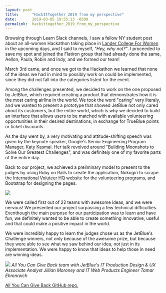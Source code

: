 ```yaml
---
layout: post
title:      "HackItTogether 2019 from my perspective"
date:       2019-03-05 19:55:13 -0500
permalink:  hackittogether_2019_from_my_perspective
---
```


Browsing through Learn Slack channels, I saw a fellow NY student post about an all-women Hackathon taking place in [Lander College For Women](https://lcw.touro.edu/) in the upcoming days, and I said to myself, *"Hey, why not?"*.  I proceeded to save my spot and joined the Flatiron group that had already done the same, Aellon, Paula, Robin and Indy, and we formed our team!

March 3rd came, and once we got to the Hackathon we learned that none of the ideas we had in mind to possibly work on could be implemented, since they did not fall into the categories listed for the event.

Among the challenges presented, we decided to work on the one proposed by JetBlue, which required creating a product that demonstrates how it is the most caring airline in the world.  We took the word "caring" very literaly, and we wanted to present a prototype that showed JetBlue not only cared about its customers, but the entire world, which is why we decided to build an interface that allows users to be matched with available volunteering opportunities in their desired destinations, in exchange for TrueBlue points or ticket discounts. 

As the day went by, a very motivating and attitude-shifting speech was given by the keynote speaker, Google's Senior Engineering Program Manager, [Katy Kasmai](http://katykasmai.com/).  Her talk revolved around "Building Moonshots to Solve Our Greatest Challenges", and was definitely one of my favorite parts of the entire day.

Back to our project, we achieved a preliminary model to present to the judges by using Ruby on Rails to create the application, Nokogiri to scrape the [International Voluteer HQ](https://www.volunteerhq.org/volunteer-abroad-programs/) website for the volunteering programs, and Bootstrap for designing the pages.  

![](https://i.imgur.com/UpT1W5N.jpg)

We were called first out of 22 teams with awesome ideas, and we were nervous!  We presented our project surpassing a few technical difficulties.  Eventhough the main purpose for our participation was to learn and have fun, we definitely wanted to be able to create something innovative, useful and that could make a positive impact in the world.

We were incredibly happy to learn the judges chose us as the JetBlue's Challenge winners, not only because of the awesome prize, but because they were able to see what we saw behind our idea, not just in its implementation.  We were happy to know that ideas to help those in need are winning ideas.

![](https://i.imgur.com/tqPgKk2.jpg)
*All You Can Give Back team with JetBlue's IT Production Design & UX Associate Analyst Jillian Moroney and IT Web Products Engineer Tamar Ehrenreich*

[All You Can Give Back GitHub repo.](https://github.com/aellonk/hackittogether)


